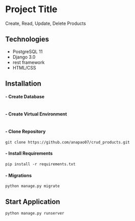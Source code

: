 # Project Title
Create, Read, Update, Delete Products
## Technologies 

- PostgreSQL 11
- Django 3.0
- rest framework
- HTML/CSS


## Installation 

#### - Create Database

```

```
#### - Create Virtual Environment

```

```
#### - Clone Repository
```
git clone https://github.com/anapao07/crud_products.git
```

#### - Install Requirements
```
pip install -r requirements.txt
```

#### - Migrations
```
python manage.py migrate
```

## Start Application

```
python manage.py runserver
```